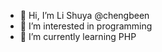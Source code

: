 - 👋 Hi, I’m Li Shuya @chengbeen
- 👀 I’m interested in programming
- 🌱 I’m currently learning PHP

<!---
chengbeen/chengbeen is a ✨ special ✨ repository because its `README.md` (this file) appears on your GitHub profile.
You can click the Preview link to take a look at your changes.
--->
